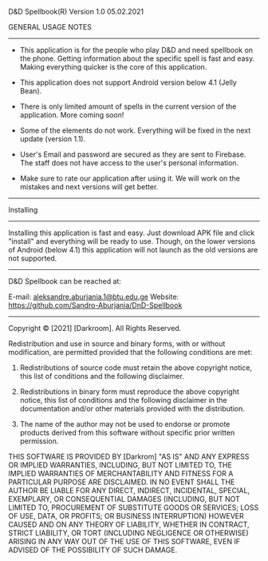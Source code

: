 D&D Spellbook(R)   Version 1.0   05.02.2021


 GENERAL USAGE NOTES
_____________________

 - This application is for the people who play D&D and need spellbook on the phone. Getting information about the specific spell is fast and easy.
   Making everything quicker is the core of this application.

 - This application does not support Android version below 4.1 (Jelly Bean).

 - There is only limited amount of spells in the current version of the application. More coming soon! 

 - Some of the elements do not work. Everything will be fixed in the next update (version 1.1).

 - User's Email and password are secured as they are sent to Firebase. The staff does not have access to the user's personal information.

 - Make sure to rate our application after using it. We will work on the mistakes and next versions will get better.
___________________________________________________________________________________________________________________________________________________

 Installing
____________

 Installing this application is fast and easy. Just download APK file and click "install" and everything will be ready to use.
 Though, on the lower versions of Android (below 4.1) this application will not launch as the old versions are not supported.
___________________________________________________________________________________________________________________________________________________

 D&D Spellbook can be reached at:

 E-mail:   aleksandre.aburjania.1@btu.edu.ge
 Website:  https://github.com/Sandro-Aburjania/DnD-Spellbook
_____________________________________________________________


  Copyright © [2021] [Darkroom]. All Rights Reserved.

  Redistribution and use in source and binary forms, with or without modification, are permitted provided that the following conditions are met:

  1. Redistributions of source code must retain the above copyright notice, this list of conditions and the following disclaimer.

  2. Redistributions in binary form must reproduce the above copyright notice, this list of conditions and the following disclaimer in the documentation and/or other materials provided with the distribution.

  3. The name of the author may not be used to endorse or promote products derived from this software without specific prior written permission.

  THIS SOFTWARE IS PROVIDED BY [Darkrom] "AS IS" AND ANY EXPRESS OR IMPLIED WARRANTIES, INCLUDING, BUT NOT LIMITED TO, THE IMPLIED WARRANTIES OF MERCHANTABILITY AND FITNESS FOR A PARTICULAR PURPOSE ARE DISCLAIMED.
  IN NO EVENT SHALL THE AUTHOR BE LIABLE FOR ANY DIRECT, INDIRECT, INCIDENTAL, SPECIAL, EXEMPLARY, OR CONSEQUENTIAL DAMAGES (INCLUDING, BUT NOT LIMITED TO, PROCUREMENT OF SUBSTITUTE GOODS OR SERVICES; LOSS OF USE, DATA,
  OR PROFITS; OR BUSINESS INTERRUPTION) HOWEVER CAUSED AND ON ANY THEORY OF LIABILITY, WHETHER IN CONTRACT, STRICT LIABILITY, OR TORT (INCLUDING NEGLIGENCE OR OTHERWISE) ARISING IN ANY WAY OUT OF THE USE OF THIS SOFTWARE,
  EVEN IF ADVISED OF THE POSSIBILITY OF SUCH DAMAGE.



 

 





